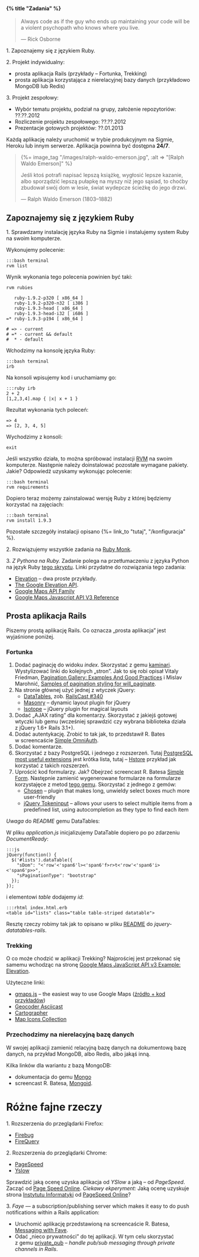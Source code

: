 #### {% title "Zadania" %}

<blockquote>
<p>
  Always code as if the guy who ends up maintaining your code will be
  a violent psychopath who knows where you live.
</p>
<p class="author">— Rick Osborne</p>
</blockquote>

1\. Zapoznajemy się z językiem Ruby.

2\. Projekt indywidualny:

* prosta aplikacja Rails (przykłady – Fortunka, Trekking)
* prosta aplikacja korzystająca z nierelacyjnej bazy danych (przykładowo MongoDB lub Redis)

3\. Projekt zespołowy:

* Wybór tematu projektu, podział na grupy, założenie repozytoriów: ??.??.2012
* Rozliczenie projektu zespołowego: ??.??.2012
* Prezentacje gotowych projektów: ??.01.2013

Każdą aplikację należy uruchomić w trybie produkcyjnym
na Sigmie, Heroku lub innym serwerze.
Aplikacja powinna być dostępna **24/7**.

<blockquote>
{%= image_tag "/images/ralph-waldo-emerson.jpg", :alt => "[Ralph Waldo Emerson]" %}
<p>
  Jeśli ktoś potrafi napisać lepszą książkę, wygłosić lepsze kazanie,
  albo sporządzić lepszą pułapkę na myszy niż jego sąsiad, to choćby
  zbudował swój dom w lesie, świat wydepcze ścieżkę do jego drzwi.
</p>
<p class="author">— Ralph Waldo Emerson (1803–1882)</p>
</blockquote>


## Zapoznajemy się z językiem Ruby

1\. Sprawdzamy instalację języka Ruby na Sigmie i instalujemy
system Ruby na swoim komputerze.

Wykonujemy polecenie:

    :::bash terminal
    rvm list

Wynik wykonania tego polecenia powinien być taki:

    rvm rubies

       ruby-1.9.2-p320 [ x86_64 ]
       ruby-1.9.2-p320-n32 [ i386 ]
       ruby-1.9.3-head [ x86_64 ]
       ruby-1.9.3-head-i32 [ i686 ]
    =* ruby-1.9.3-p194 [ x86_64 ]

    # => - current
    # =* - current && default
    #  * - default

Wchodzimy na konsolę języka Ruby:

    :::bash terminal
    irb

Na konsoli wpisujemy kod i uruchamiamy go:

    :::ruby irb
    2 + 2
    [1,2,3,4].map { |x| x + 1 }

Rezultat wykonania tych poleceń:

    => 4
    => [2, 3, 4, 5]

Wychodzimy z konsoli:

    exit

Jeśli wszystko działa, to można spróbować instalacji
[RVM](http://beginrescueend.com/) na swoim komputerze.
Następnie należy doinstalować pozostałe wymagane pakiety.
Jakie? Odpowiedź uzyskamy wykonując polecenie:

    :::bash terminal
    rvm requirements

Dopiero teraz możemy zainstalować wersję Ruby
z której będziemy korzystać na zajęciach:

    :::bash terminal
    rvm install 1.9.3

Pozostałe szczegóły instalacji opisano {%= link_to "tutaj", "/konfiguracja" %}.

2\. Rozwiązujemy wszystkie zadania na [Ruby Monk](http://rubymonk.com/).

3\. *Z Pythona na Ruby.*
Zadanie polega na przetłumaczeniu z języka Python na język Ruby
[tego skryptu](http://code.google.com/intl/pl-PL/apis/maps/documentation/elevation/#CreatingElevationCharts).
Linki przydatne do rozwiązania tego zadania:

* [Elevation](http://code.google.com/intl/pl-PL/apis/maps/documentation/javascript/services.html#Elevation) –
  dwa proste przykłady.
* [The Google Elevation API](http://code.google.com/intl/pl-PL/apis/maps/documentation/elevation/).
* [Google Maps API Family](http://code.google.com/intl/pl-PL/apis/maps/)
* [Google Maps Javascript API V3 Reference](http://code.google.com/intl/pl-PL/apis/maps/documentation/javascript/reference.html)


## Prosta aplikacja Rails

Piszemy prostą aplikację Rails. Co oznacza „prosta aplikacja”
jest wyjaśnione poniżej.


### Fortunka

1. Dodać paginację do widoku *index*.
Skorzystać z gemu [kaminari](https://github.com/amatsuda/kaminari).
Wystylizować linki do kolejnych „stron”.
Jak to się robi opisał Vitaly Friedman,
[Pagination Gallery: Examples And Good Practices](http://www.smashingmagazine.com/2007/11/16/pagination-gallery-examples-and-good-practices/) i Mislav Marohnić,
[Samples of pagination styling for will_paginate](http://mislav.uniqpath.com/will_paginate/).
2. Na stronie głównej użyć jednej z wtyczek jQuery:
   - [DataTables](http://datatables.net/), zob. [RailsCast \#340](http://railscasts.com/episodes/340-datatables)
   - [Masonry](http://masonry.desandro.com/) – dynamic layout plugin for jQuery
   - [Isotope](http://isotope.metafizzy.co/) – jQuery plugin for magical layouts
3. Dodać „AJAX rating” dla komentarzy.
Skorzystać z jakiejś gotowej wtyczki lub gemu
(wcześniej sprawdzić czy wybrana biblioteka działa z jQuery 1.6+ Rails 3.1+).
4. Dodać autentykację. Zrobić to tak jak, to
przedstawił R. Bates w screencaście
[Simple OmniAuth](http://railscasts.com/episodes/241-simple-omniauth).
5. Dodać komentarze.
6. Skorzystać z bazy PostgreSQL i jednego z rozszerzeń.
Tutaj [PostgreSQL most useful extensions](http://blog.railsware.com/2012/04/23/postgresql-most-useful-extensions/)
jest krótka lista, tutaj –
[Hstore](http://railscasts.com/episodes/345-hstore) przykład jak korzystać z takich rozszerzeń.
7. Uprościć kod formularzy. Jak?
Obejrzeć screencast R. Batesa [Simple Form](http://railscasts.com/episodes/234-simple-form).
Następnie zamienić wygenerowane formularze na formularze korzystajęce
z metod [tego gemu](http://github.com/plataformatec/simple_form).
Skorzystać z jednego z gemów:
   * [Chosen](http://harvesthq.github.com/chosen/) – plugin that makes long,
   unwieldy select boxes much more user-friendly
   * [jQuery Tokeninput](http://loopj.com/jquery-tokeninput/) – allows
   your users to select multiple items from a predefined list, using
   autocompletion as they type to find each item

*Uwaga* do *README* gemu DataTables:

W pliku *application.js* inicjalizujemy DataTable dopiero po
po zdarzeniu *DocumentReady*:

    :::js
    jQuery(function() {
      $('#lists').dataTable({
        "sDom": "<'row'<'span6'l><'span6'f>r>t<'row'<'span6'i><'span6'p>>",
        "sPaginationType": "bootstrap"
      });
    });

i elementowi *table* dodajemy *id*:

    :::rhtml index.html.erb
    <table id="lists" class="table table-striped datatable">

Resztę rzeczy robimy tak jak to opisano w pliku
[README](https://github.com/rweng/jquery-datatables-rails)
do *jquery-datatables-rails*.


### Trekking

O co może chodzić w aplikacji Trekking? Najprościej jest przekonać się
samemu wchodząc na stronę
[Google Maps JavaScript API v3 Example: Elevation](http://www.geocodezip.com/v3_elevation-profile_distance.html).

Użyteczne linki:

* [gmaps.js](http://hpneo.github.com/gmaps/) – the easiest way to use Google Maps
  ([źródło + kod przykładów](https://github.com/HPNeo/gmaps))
* [Geocoder Asciicast](http://railscasts.com/episodes/273-geocoder?view=asciicast)
* [Cartographer](https://github.com/joshuamiller/cartographer)
* [Map Icons Collection](http://mapicons.nicolasmollet.com/)

### Przechodzimy na nierelacyjną bazę danych

W swojej aplikacji zamienić relacyjną bazę danych na dokumentową bazę
danych, na przykład MongoDB, albo Redis, albo jakąś inną.

Kilka linków dla wariantu z bazą MongoDB:

* dokumentacja do gemu [Mongo](http://api.mongodb.org/ruby/current/)
* screencast R. Batesa, [Mongoid](http://railscasts.com/episodes/238-mongoid).


# Różne fajne rzeczy

1\. Rozszerzenia do przeglądarki Firefox:

* [Firebug](http://getfirebug.com/)
* [FireQuery](https://addons.mozilla.org/en-US/firefox/addon/firequery/)

2\. Rozszerzenia do przeglądarki Chrome:

* [PageSpeed](http://code.google.com/intl/pl-PL/speed/page-speed/docs/using_chrome.html)
* [Yslow](http://developer.yahoo.com/yslow/)

Sprawdzić jaką ocenę uzyska aplikacja od *YSlow* a jaką – od *PageSpeed*.
Zacząć od [Page Speed Online](http://pagespeed.googlelabs.com/pagespeed/).
*Ciekawy ekperyment:*
Jaką ocenę uzyskuje strona [Instytutu Informatyki](http://inf.ug.edu.pl/)
od [PageSpeed Online](http://pagespeed.googlelabs.com/pagespeed/)?

3\. *Faye* — a subscription/publishing server which makes it easy to do
push notifications within a Rails application:

* Uruchomić aplikację przedstawioną na screencaście R. Batesa,
  [Messaging with Faye](http://railscasts.com/episodes/260-messaging-with-faye).
* Odać „nieco prywatności” do tej aplikacji.
  W tym celu skorzystać z gemu [private_pub](https://github.com/ryanb/private_pub) –
  *handle pub/sub messaging through private channels in Rails*.
